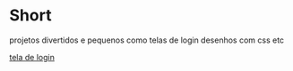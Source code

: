 # Short 
 projetos divertidos e pequenos como telas de login desenhos com css etc


<a href="https://fernando3917.github.io/Short-/login/">tela de login</a>